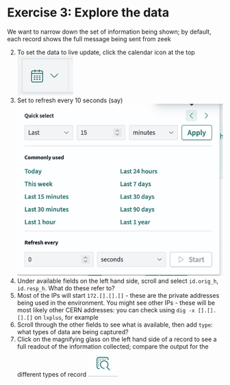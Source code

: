 # Exercise 3: Explore the data

We want to narrow down the set of information being shown; by default, each record shows the full message being sent from zeek 

2. To set the data to live update, click the calendar icon at the top
![Explore icon](images/explore_1.png)
3. Set to refresh every 10 seconds (say)
![Explore refresh](images/explore_2.png)
3. Under available fields on the left hand side, scroll and select `id.orig_h`, `id.resp_h`. What do these refer to?
4. Most of the IPs will start `172.[].[].[]` - these are the private addresses being used in the environment. You might see other IPs - these will be most likely other CERN addresses: you can check using `dig -x [].[].[].[]` on `lxplus`, for example
5. Scroll through the other fields to see what is available, then add `type`: what types of data are being captured?
6. Click on the magnifying glass on the left hand side of a record to see a full readout of the information collected; compare the output for the different types of record
![Explore magnify](images/explore_3.png)


